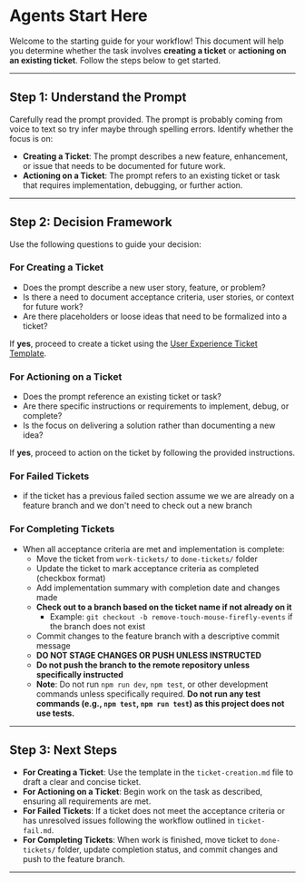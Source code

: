 # Agents Start Here

Welcome to the starting guide for your workflow! This document will help you determine whether the task involves **creating a ticket** or **actioning on an existing ticket**. Follow the steps below to get started.

---

## Step 1: Understand the Prompt

Carefully read the prompt provided. The prompt is probably coming from voice to text so try infer maybe through spelling errors. Identify whether the focus is on:

- **Creating a Ticket**: The prompt describes a new feature, enhancement, or issue that needs to be documented for future work.
- **Actioning on a Ticket**: The prompt refers to an existing ticket or task that requires implementation, debugging, or further action.

---

## Step 2: Decision Framework

Use the following questions to guide your decision:

### For Creating a Ticket

- Does the prompt describe a new user story, feature, or problem?
- Is there a need to document acceptance criteria, user stories, or context for future work?
- Are there placeholders or loose ideas that need to be formalized into a ticket?

If **yes**, proceed to create a ticket using the [User Experience Ticket Template](./README.md).

### For Actioning on a Ticket

- Does the prompt reference an existing ticket or task?
- Are there specific instructions or requirements to implement, debug, or complete?
- Is the focus on delivering a solution rather than documenting a new idea?

If **yes**, proceed to action on the ticket by following the provided instructions.

### For Failed Tickets

- if the ticket has a previous failed section assume we we are already on a feature branch and we don't need to check out a new branch

### For Completing Tickets

- When all acceptance criteria are met and implementation is complete:
  - Move the ticket from `work-tickets/` to `done-tickets/` folder
  - Update the ticket to mark acceptance criteria as completed (checkbox format)
  - Add implementation summary with completion date and changes made
  - **Check out to a branch based on the ticket name if not already on it**
    - Example: `git checkout -b remove-touch-mouse-firefly-events` if the branch does not exist
  - Commit changes to the feature branch with a descriptive commit message
  - **DO NOT STAGE CHANGES OR PUSH UNLESS INSTRUCTED**
  - **Do not push the branch to the remote repository unless specifically instructed**
  - **Note**: Do not run `npm run dev`, `npm test`, or other development commands unless specifically required. **Do not run any test commands (e.g., `npm test`, `npm run test`) as this project does not use tests.**

---

## Step 3: Next Steps

- **For Creating a Ticket**: Use the template in the `ticket-creation.md` file to draft a clear and concise ticket.
- **For Actioning on a Ticket**: Begin work on the task as described, ensuring all requirements are met.
- **For Failed Tickets**: If a ticket does not meet the acceptance criteria or has unresolved issues following the workflow outlined in `ticket-fail.md`.
- **For Completing Tickets**: When work is finished, move ticket to `done-tickets/` folder, update completion status, and commit changes and push to the feature branch.

---
